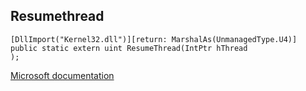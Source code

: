 ## Resumethread

```
[DllImport("Kernel32.dll")][return: MarshalAs(UnmanagedType.U4)]
public static extern uint ResumeThread(IntPtr hThread
);
```

[Microsoft documentation](https://docs.microsoft.com/en-us/windows/win32/api/processthreadsapi/nf-processthreadsapi-resumethread)
